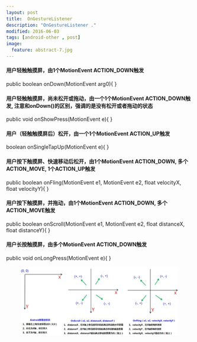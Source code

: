 ```yaml
---
layout: post
title:  OnGestureListener
description: "OnGestureListener ."
modified: 2016-06-03
tags: [android-other , post]
image:
  feature: abstract-7.jpg
---
```




####  用户轻触触摸屏，由1个MotionEvent ACTION_DOWN触发
public boolean onDown(MotionEvent arg0){
}


####  用户轻触触摸屏，尚未松开或拖动，由一个1个MotionEvent ACTION_DOWN触发, 注意和onDown()的区别，强调的是没有松开或者拖动的状态
public void onShowPress(MotionEvent e){
}


####  用户（轻触触摸屏后）松开，由一个1个MotionEvent ACTION_UP触发
boolean  onSingleTapUp(MotionEvent e){
}


####  用户按下触摸屏、快速移动后松开，由1个MotionEvent ACTION_DOWN, 多个ACTION_MOVE, 1个ACTION_UP触发
public boolean onFling(MotionEvent e1, MotionEvent e2, float velocityX, float velocityY){
}


####  用户按下触摸屏，并拖动，由1个MotionEvent ACTION_DOWN, 多个ACTION_MOVE触发
public boolean onScroll(MotionEvent e1, MotionEvent e2, float distanceX, float distanceY){
}


####  用户长按触摸屏，由多个MotionEvent ACTION_DOWN触发
public void onLongPress(MotionEvent e){
}


<figure>
<a href="/images/OnGestureListener.jpg"><img src="/images/OnGestureListener.jpg" alt=""></a>
</figure>





